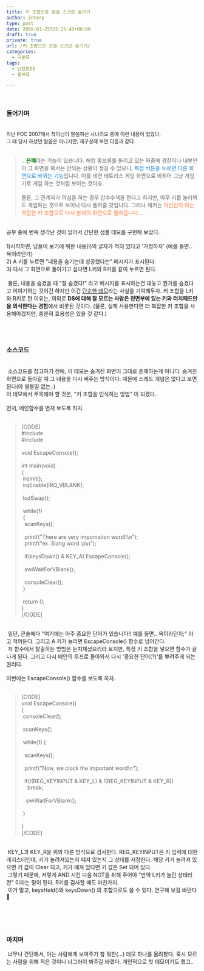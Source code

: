 ```yaml
---
title: 키 조합으로 콘솔 스크린 숨기기
author: interp
type: post
date: 2008-01-25T15:25:43+00:00
draft: true
private: true
url: /키-조합으로-콘솔-스크린-숨기기/
categories:
  - 미분류
tags:
  - 닌텐도DS
  - 홈브류

---
```

<FONT face="'Dotum', 'Sans-serif'"><FONT face="'Dotum', 'Sans-serif'"><br /> 

<H3>
  <FONT face="'Dotum', 'Sans-serif'"><FONT face="'Gulim', 'Sans-serif'">들어가며</FONT></H3><BR /></FONT></FONT></FONT></FONT></FONT><FONT size=2>지난 POC 2007에서 착이님이 말씀하신 시나리오 중에 이런 내용이 있었다.<BR />그 때 당시 하셨던 말씀은 아니지만, 재구성해 보면 다음과 같다.<BR /></FONT><br /> 
  
  <BLOCKQUOTE>
    &#8230;<FONT color=#008000><STRONG>은폐</STRONG></FONT>라는 기능이 있습니다. 해킹 홈브류를 돌리고 있는 와중에 경찰이나 내부인이 그 화면을 봐서는 안되는 상황이 생길 수 있으니, <FONT color=#177fcd>특정 버튼을 누르면 다른 화면으로 바뀌는 기능</FONT>입니다. 이를 테면 테트리스 게임 화면으로 바뀌어 그냥 게임기로 게임 하는 것처럼 보이는 것이죠.<BR /><BR />물론, 그 관계자가 의심을 하는 경우 압수수색을 한다고 하지만, 아무 키를 눌러봐도 게임하는 것으로 보이니 다시 돌려줄 것입니다. 그러나 해커는 <FONT color=#ff7635>자신만이 아는 복잡한 키 조합으로 다시 본래의 화면으로 돌아옵니다</FONT>&#8230;
  </BLOCKQUOTE>
  
  <BR />공부 중에 번뜩 생각난 것이 있어서 간단한 샘플 데모를 구현해 보았다.<BR /><BR />1)시작하면, 남들이 보기에 뭐한 내용(!)의 글자가 적혀 있다고 '가정하자' (예를 들면.. 욕이라던가)<BR />2) A 키를 누르면 "내용을 숨기는데 성공했다는" 메시지가 표시된다.<BR />3) 다시 그 화면으로 돌아가고 싶다면 L키와 R키를 같이 누르면 된다.<BR /><BR />&nbsp;물론, 내용을 숨겼을 때 "잘 숨겼다!" 라고 메시지를 표시하는건 대놓고 뭔가를 숨겼다고 이야기하는 것이긴 하지만 이건 <U>단순한 데모</U>라는 사실을 기억해두자. 키 조합을 L키와 R키로 한 이유는, 의외로 <STRONG>DS에 대해 잘 모르는 사람은 전면부에 있는 키와 터치패드만을 의식한다는 경험</STRONG>에서 비롯된 것이다. (물론, 실제 사용한다면 더 복잡한 키 조합을 사용해야겠지만, 충분히 효용성은 있을 것 같다.)<BR /><BR /><BR /><br /> 
  
  <H3>
    소스코드<BR />
  </H3>
  
  <BR />&nbsp;소스코드를 참고하기 전에, 이 데모는 숨겨진 화면이 그대로 존재하는게 아니다. 숨겨진 화면으로 돌아갈 때 그 내용을 다시 써주는 방식이다. 때문에 스레드 개념은 없다고 보면 된다(아 별볼일 없는..)<BR />이 데모에서 주목해야 할 것은, "키 조합을 인식하는 방법" 이 되겠다..<BR /><BR />먼저, 메인함수를 먼저 보도록 하자.<BR /><br /> 
  
  <BLOCKQUOTE>
    [CODE]<BR />#include <nds.h><BR />#include <stdio.h><BR />&nbsp;<BR />void EscapeConsole();<BR />&nbsp;<BR />int main(void)<BR />{<BR />&nbsp;irqInit();<BR />&nbsp;irqEnable(IRQ_VBLANK);<BR />&nbsp;<BR />&nbsp;lcdSwap();<BR />&nbsp; <BR />&nbsp;while(1)<BR />&nbsp;{<BR />&nbsp; scanKeys();<BR />&nbsp; <BR />&nbsp; printf("There are very impomation word!!\n");<BR />&nbsp; printf("ex. Slang word :p\n"); &nbsp;<BR />&nbsp; <BR />&nbsp; if(keysDown() & KEY_A) EscapeConsole();<BR />&nbsp; <BR />&nbsp; swiWaitForVBlank();<BR />&nbsp;<BR />&nbsp; consoleClear();<BR />&nbsp;}<BR />&nbsp;<BR />&nbsp;return 0;<BR />}<BR />[/CODE]<BR />
  </BLOCKQUOTE>
  
  <BR />&nbsp;일단, 콘솔에다 "여기에는 아주 중요한 단어가 있습니다!! 예를 들면.. 욕이라던지;" 라고 적어둔다. 그리고 A 키가 눌리면 EscapeConsole() 함수로 넘어간다.<BR />&nbsp;저 함수에서 탈출하는 방법은 눈치채셨으리라 보지만, 특정 키 조합을 넣으면 함수가 끝나게 된다. 그리고 다시 메인의 루프로 돌아와서 다시 '중요한 단어(?)'를 뿌려주게 되는 원리다.<BR /><BR />이번에는 EscapeConsole() 함수를 보도록 하자.<BR /><br /> 
  
  <BLOCKQUOTE>
    [CODE]<BR />void EscapeConsole()<BR />{<BR />&nbsp;consoleClear();<BR />&nbsp;<BR />&nbsp;scanKeys();<BR />&nbsp;<BR />&nbsp;while(1) {<BR />&nbsp;<BR />&nbsp; scanKeys();<BR /><BR />&nbsp; printf("Now, we clock the important word\n");<BR />&nbsp; <BR />&nbsp; if(!(REG_KEYINPUT & KEY_L) & !(REG_KEYINPUT & KEY_R)) <BR />&nbsp; &nbsp; break;<BR />&nbsp; <BR />&nbsp; &nbsp;swiWaitForVBlank();<BR />&nbsp; <BR />&nbsp;}<BR />&nbsp;<BR />}<BR />[/CODE]<BR />
  </BLOCKQUOTE>
  
  <BR />&nbsp;KEY_L과 KEY_R을 위와 다른 방식으로 검사한다. REG_KEYINPUT은 키 입력에 대한 레지스터인데, 키가 눌려져있는지 떼져 있는지 그 상태를 저장한다. 해당 키가 눌려져 있으면 키 값이 Clear 되고, 키가 떼져 있다면 키 값은 Set 되어 있다.<BR />&nbsp;그렇기 때문에, 저렇게 AND 시킨 다음 NOT을 취해 주어야 "만약 L키가 눌린 상태라면" 이라는 말이 된다. R키를 검사할 때도 마찬가지.<BR />&nbsp;이거 말고, keysHeld()와 keysDown() 의 조합으로도 쓸 수 있다. 연구해 보길 바란다 🙂<BR /><BR /><BR /><BR /><br /> 
  
  <H3>
    마치며
  </H3>&nbsp;너무나 간단해서, 아는 사람에게 보여주기 참 뭐한(&#8230;) 데모 하나를 올려봤다. 혹시 모르는 사람을 위해 적은 것이니 너그러이 봐주길 바랬다. 개인적으로 첫 데모이기도 했고..</p>